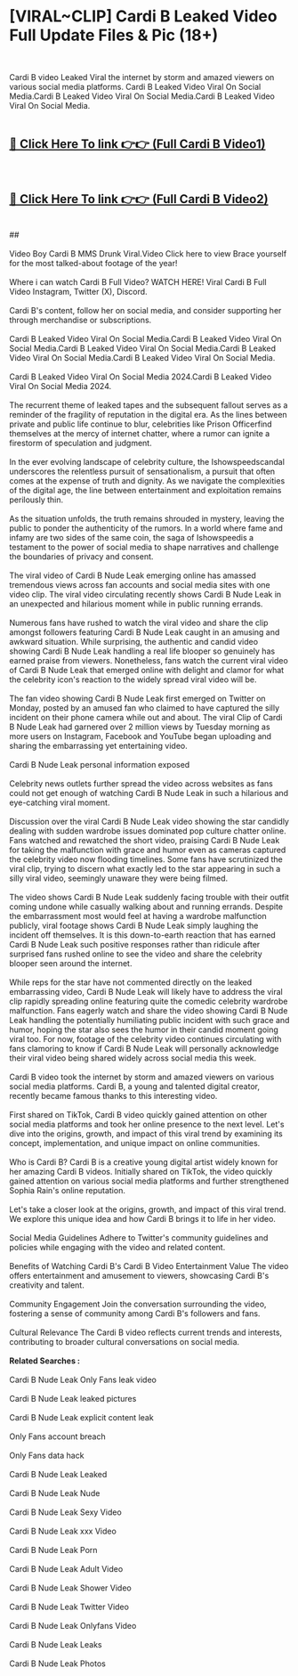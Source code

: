 # [VIRAL~CLIP] Cardi B Leaked Video Full Update Files & Pic (18+) <br>
<br>

Cardi B video Leaked Viral the internet by storm and amazed viewers on various social media platforms. Cardi B Leaked Video Viral On Social Media.Cardi B Leaked Video Viral On Social Media.Cardi B Leaked Video Viral On Social Media.<br>
 <br>

##  <a href="https://play.trustnlinepharmacy.us?title=Full Cardi_B&ref=git">🔴 Click Here To link 👉👉 (Full Cardi B Video1)</a><br>
  <br>

##  <a href="https://play.trustnlinepharmacy.us?title=Full Cardi_B&ref=git">🔴 Click Here To link 👉👉 (Full Cardi B Video2)</a><br>
  <br>
  ##


  <br>

  <br>
Video Boy Cardi B MMS Drunk Viral.Video Click here to view Brace yourself for the most talked-about footage of the year!
<br><br>
Where i can watch Cardi B Full Video? WATCH HERE! Viral Cardi B Full Video Instagram, Twitter (X), Discord.
<br><br>
Cardi B's content, follow her on social media, and consider supporting her through merchandise or subscriptions.
<br><br>
Cardi B Leaked Video Viral On Social Media.Cardi B Leaked Video Viral On Social Media.Cardi B Leaked Video Viral On Social Media.Cardi B Leaked Video Viral On Social Media.Cardi B Leaked Video Viral On Social Media.
<br><br>
Cardi B Leaked Video Viral On Social Media 2024.Cardi B Leaked Video Viral On Social Media 2024.
<br><br>
The recurrent theme of leaked tapes and the subsequent fallout serves as a reminder of the fragility of reputation in the digital era. As the lines between private and public life continue to blur, celebrities like Prison Officerfind themselves at the mercy of internet chatter, where a rumor can ignite a firestorm of speculation and judgment.
<br><br>
In the ever evolving landscape of celebrity culture, the Ishowspeedscandal underscores the relentless pursuit of sensationalism, a pursuit that often comes at the expense of truth and dignity. As we navigate the complexities of the digital age, the line between entertainment and exploitation remains perilously thin.
<br><br>
As the situation unfolds, the truth remains shrouded in mystery, leaving the public to ponder the authenticity of the rumors. In a world where fame and infamy are two sides of the same coin, the saga of Ishowspeedis a testament to the power of social media to shape narratives and challenge the boundaries of privacy and consent.
<br><br>
The viral video of Cardi B Nude Leak emerging online has amassed tremendous views across fan accounts and social media sites with one video clip. The viral video circulating recently shows Cardi B Nude Leak in an unexpected and hilarious moment while in public running errands.
<br><br>
Numerous fans have rushed to watch the viral video and share the clip amongst followers featuring Cardi B Nude Leak caught in an amusing and awkward situation. While surprising, the authentic and candid video showing Cardi B Nude Leak handling a real life blooper so genuinely has earned praise from viewers. Nonetheless, fans watch the current viral video of Cardi B Nude Leak that emerged online with delight and clamor for what the celebrity icon's reaction to the widely spread viral video will be.
<br><br>
The fan video showing Cardi B Nude Leak first emerged on Twitter on Monday, posted by an amused fan who claimed to have captured the silly incident on their phone camera while out and about. The viral Clip of Cardi B Nude Leak had garnered over 2 million views by Tuesday morning as more users on Instagram, Facebook and YouTube began uploading and sharing the embarrassing yet entertaining video.
<br><br>
Cardi B Nude Leak personal information exposed
<br><br>
Celebrity news outlets further spread the video across websites as fans could not get enough of watching Cardi B Nude Leak in such a hilarious and eye-catching viral moment.
<br><br>
Discussion over the viral Cardi B Nude Leak video showing the star candidly dealing with sudden wardrobe issues dominated pop culture chatter online. Fans watched and rewatched the short video, praising Cardi B Nude Leak for taking the malfunction with grace and humor even as cameras captured the celebrity video now flooding timelines. Some fans have scrutinized the viral clip, trying to discern what exactly led to the star appearing in such a silly viral video, seemingly unaware they were being filmed.
<br><br>
The video shows Cardi B Nude Leak suddenly facing trouble with their outfit coming undone while casually walking about and running errands. Despite the embarrassment most would feel at having a wardrobe malfunction publicly, viral footage shows Cardi B Nude Leak simply laughing the incident off themselves. It is this down-to-earth reaction that has earned Cardi B Nude Leak such positive responses rather than ridicule after surprised fans rushed online to see the video and share the celebrity blooper seen around the internet.
<br><br>
While reps for the star have not commented directly on the leaked embarrassing video, Cardi B Nude Leak will likely have to address the viral clip rapidly spreading online featuring quite the comedic celebrity wardrobe malfunction. Fans eagerly watch and share the video showing Cardi B Nude Leak handling the potentially humiliating public incident with such grace and humor, hoping the star also sees the humor in their candid moment going viral too. For now, footage of the celebrity video continues circulating with fans clamoring to know if Cardi B Nude Leak will personally acknowledge their viral video being shared widely across social media this week.
<br><br>
Cardi B video took the internet by storm and amazed viewers on various social media platforms. Cardi B, a young and talented digital creator, recently became famous thanks to this interesting video.
<br><br>
First shared on TikTok, Cardi B video quickly gained attention on other social media platforms and took her online presence to the next level. Let's dive into the origins, growth, and impact of this viral trend by examining its concept, implementation, and unique impact on online communities.
<br><br>
Who is Cardi B? Cardi B is a creative young digital artist widely known for her amazing Cardi B videos. Initially shared on TikTok, the video quickly gained attention on various social media platforms and further strengthened Sophia Rain's online reputation.
<br><br>
Let's take a closer look at the origins, growth, and impact of this viral trend. We explore this unique idea and how Cardi B brings it to life in her video.
<br><br>
Social Media Guidelines Adhere to Twitter's community guidelines and policies while engaging with the video and related content.
<br><br>
Benefits of Watching Cardi B's Cardi B Video Entertainment Value The video offers entertainment and amusement to viewers, showcasing Cardi B's creativity and talent.
<br><br>
Community Engagement Join the conversation surrounding the video, fostering a sense of community among Cardi B's followers and fans.
<br><br>
Cultural Relevance The Cardi B video reflects current trends and interests, contributing to broader cultural conversations on social media.
<br><br>
<strong>Related Searches :</strong>
<br><br>
Cardi B Nude Leak Only Fans leak video
<br><br>
Cardi B Nude Leak leaked pictures
<br><br>
Cardi B Nude Leak explicit content leak
<br><br>
Only Fans account breach
<br><br>
Only Fans data hack
<br><br>
Cardi B Nude Leak Leaked
<br><br>
Cardi B Nude Leak Nude
<br><br>
Cardi B Nude Leak Sexy Video
<br><br>
Cardi B Nude Leak xxx Video
<br><br>
Cardi B Nude Leak Porn
<br><br>
Cardi B Nude Leak Adult Video
<br><br>
Cardi B Nude Leak Shower Video
<br><br>
Cardi B Nude Leak Twitter Video
<br><br>
Cardi B Nude Leak Onlyfans Video
<br><br>
Cardi B Nude Leak Leaks
<br><br>
Cardi B Nude Leak Photos